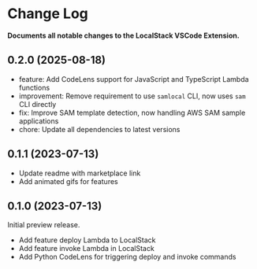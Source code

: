 # Change Log

**Documents all notable changes to the LocalStack VSCode Extension.**

## 0.2.0 (2025-08-18)

- feature: Add CodeLens support for JavaScript and TypeScript Lambda functions
- improvement: Remove requirement to use `samlocal` CLI, now uses `sam` CLI directly
- fix: Improve SAM template detection, now handling AWS SAM sample applications
- chore: Update all dependencies to latest versions

## 0.1.1 (2023-07-13)

- Update readme with marketplace link
- Add animated gifs for features

## 0.1.0 (2023-07-13)

Initial preview release.

- Add feature deploy Lambda to LocalStack
- Add feature invoke Lambda in LocalStack
- Add Python CodeLens for triggering deploy and invoke commands
